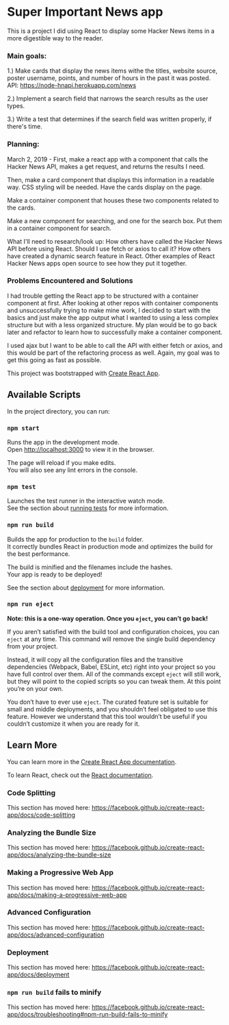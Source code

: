 # Super Important News app

This is a project I did using React to display some Hacker News items in a more digestible way to the reader.

### Main goals:

1.) Make cards that display the news items withe the titles, website source, poster username, points, and number of hours in the past it was posted. API: https://node-hnapi.herokuapp.com/news

2.) Implement a search field that narrows the search results as the user types.

3.) Write a test that determines if the search field was written properly, if there's time.

### Planning:

March 2, 2019 - First, make a react app with a component that calls the Hacker News API, makes a get request, and returns the results I need.

Then, make a card component that displays this information in a readable way. CSS styling will be needed. Have the cards display on the page.

Make a container component that houses these two components related to the cards.

Make a new component for searching, and one for the search box. Put them in a container component for search.

What I'll need to research/look up:
How others have called the Hacker News API before using React. Should I use fetch or axios to call it?
How others have created a dynamic search feature in React.
Other examples of React Hacker News apps open source to see how they put it together.

### Problems Encountered and Solutions

I had trouble getting the React app to be structured with a container component at first. After looking at other repos with container components and unsuccessfully trying to make mine work, I decided to start with the basics and just make the app output what I wanted to using a less complex structure but with a less organized structure. My plan would be to go back later and refactor to learn how to successfully make a container component.

I used ajax but I want to be able to call the API with either fetch or axios, and this would be part of the refactoring process as well. Again, my goal was to get this going as fast as possible.



This project was bootstrapped with [Create React App](https://github.com/facebook/create-react-app).

## Available Scripts

In the project directory, you can run:

### `npm start`

Runs the app in the development mode.<br>
Open [http://localhost:3000](http://localhost:3000) to view it in the browser.

The page will reload if you make edits.<br>
You will also see any lint errors in the console.

### `npm test`

Launches the test runner in the interactive watch mode.<br>
See the section about [running tests](https://facebook.github.io/create-react-app/docs/running-tests) for more information.

### `npm run build`

Builds the app for production to the `build` folder.<br>
It correctly bundles React in production mode and optimizes the build for the best performance.

The build is minified and the filenames include the hashes.<br>
Your app is ready to be deployed!

See the section about [deployment](https://facebook.github.io/create-react-app/docs/deployment) for more information.

### `npm run eject`

**Note: this is a one-way operation. Once you `eject`, you can’t go back!**

If you aren’t satisfied with the build tool and configuration choices, you can `eject` at any time. This command will remove the single build dependency from your project.

Instead, it will copy all the configuration files and the transitive dependencies (Webpack, Babel, ESLint, etc) right into your project so you have full control over them. All of the commands except `eject` will still work, but they will point to the copied scripts so you can tweak them. At this point you’re on your own.

You don’t have to ever use `eject`. The curated feature set is suitable for small and middle deployments, and you shouldn’t feel obligated to use this feature. However we understand that this tool wouldn’t be useful if you couldn’t customize it when you are ready for it.

## Learn More

You can learn more in the [Create React App documentation](https://facebook.github.io/create-react-app/docs/getting-started).

To learn React, check out the [React documentation](https://reactjs.org/).

### Code Splitting

This section has moved here: https://facebook.github.io/create-react-app/docs/code-splitting

### Analyzing the Bundle Size

This section has moved here: https://facebook.github.io/create-react-app/docs/analyzing-the-bundle-size

### Making a Progressive Web App

This section has moved here: https://facebook.github.io/create-react-app/docs/making-a-progressive-web-app

### Advanced Configuration

This section has moved here: https://facebook.github.io/create-react-app/docs/advanced-configuration

### Deployment

This section has moved here: https://facebook.github.io/create-react-app/docs/deployment

### `npm run build` fails to minify

This section has moved here: https://facebook.github.io/create-react-app/docs/troubleshooting#npm-run-build-fails-to-minify
